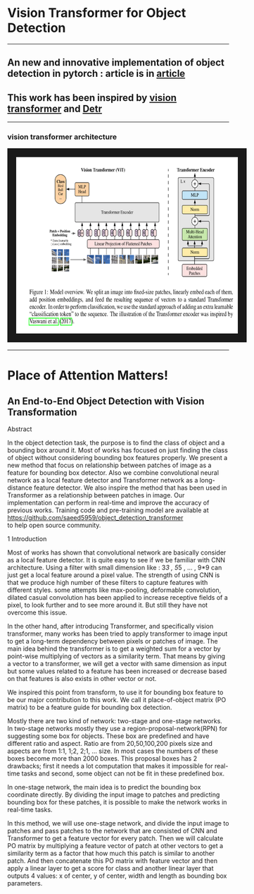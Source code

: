 # Vision Transformer for Object Detection 

---

## An new and innovative implementation of object detection in pytorch : article is in [article](article.pdf) 
## This work has been inspired by [vision transformer](https://arxiv.org/abs/2010.11929) and [Detr](https://arxiv.org/abs/2005.12872)
---
### vision transformer architecture
<img src="/vision_transformer.png" width="750" height="400" border="20" title="vision transformer">

---

# Place of Attention Matters!

## An End-to-End Object Detection with Vision Transformation

Abstract

In the object detection task, the purpose is to find the class of object and a bounding box around it. Most of works has focused on just finding the class of object without considering bounding box features properly. We present a new method that focus on relationship between patches of image as a feature for bounding box detector.
Also we combine convolutional neural network as a local feature detector and Transformer network as a long-distance feature detector. We also inspire the method that has been used in Transformer as a relationship between patches in image.
Our implementation can perform in real-time and improve the accuracy of previous works.
Training code and pre-training model are available at
https://github.com/saeed5959/object_detection_transformer     
to help open source community.

1  Introduction

Most of works has shown that convolutional network are basically consider as a local feature detector. It is quite easy to see if we be familiar with CNN architecture. Using a filter with small dimension like : 3*3 , 5*5 , … , 9*9  can just get a local feature around a pixel value. The strength of using CNN is that we produce high number of these filters to capture features with different styles. some attempts like max-pooling, deformable convolution, dilated casual convolution has been applied to increase receptive fields of a pixel, to look further and to see more around it.  But still they have not overcome this issue.

In the other hand, after introducing Transformer, and specifically vision transformer, many works has been tried to apply transformer to image input to get a long-term dependency between pixels or patches of image. The main idea behind the transformer is to get a weighted sum for a vector by point-wise multiplying of vectors as a similarity term.
That means by giving a vector to a transformer, we will get a vector with same dimension as input but some values related to a feature has been increased or decrease based on that features is also exists in other vector or not.  

We inspired this point from transform, to use it for bounding box feature to be our major contribution to this work. We call it place-of-object matrix (PO matrix) to be a feature guide for bounding box detection.

Mostly there are two kind of network: two-stage and one-stage networks. In two-stage networks mostly they use a region-proposal-network(RPN) for suggesting some box for objects. These box are predefined and have different ratio and aspect. Ratio are from 20,50,100,200 pixels size and aspects are from 1:1, 1;2, 2;1, … size. In most cases the numbers of these boxes become more than 2000 boxes. This proposal boxes has 2 drawbacks; first it needs a lot computation that makes it impossible for real-time tasks and second, some object can not be fit in these predefined box. 

In one-stage network, the main idea is to predict the bounding box coordinate directly. By dividing the input image to patches and predicting bounding box for these patches, it is possible to make the network works in real-time tasks.

In this method, we will use one-stage network, and divide the input image to patches and pass patches to the network that are consisted of CNN and Transformer to get a feature vector for every patch. Then we will calculate PO matrix by multiplying a feature vector of patch at other vectors to get a similarity term as a factor that how much this patch is similar to another patch. And then concatenate this PO matrix with feature vector and then apply a linear layer to get a score for class and another linear layer that outputs 4 values: x of center, y of center, width and length as bounding box parameters.
